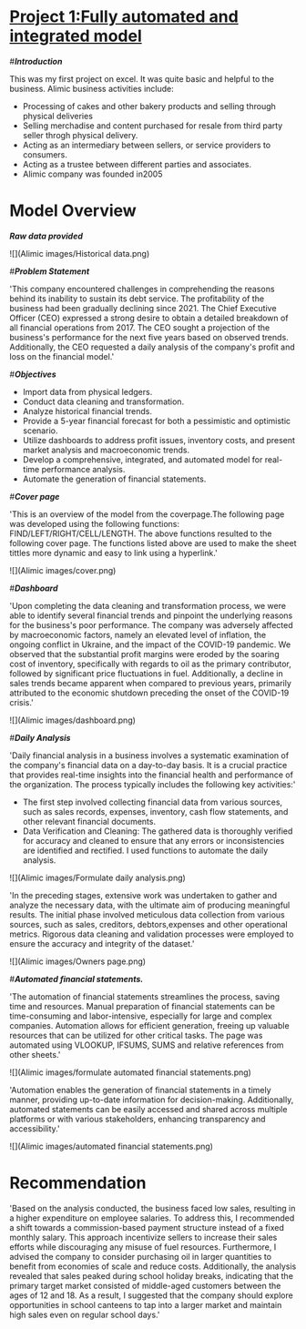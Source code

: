 
# [Project 1:Fully automated and integrated model](https://www.upwork.com/services/product/consulting-hr-a-fully-integrated-and-automated-financial-model-file-1651955799414988800?ref=project_share&tier=0)
#***Introduction***

This was my first project on excel. It was quite basic and helpful to the business. 
Alimic  business activities include:

- Processing of cakes and other bakery products and selling through physical deliveries
- Selling merchadise and content purchased for resale from third party seller throgh physical delivery.
- Acting as an intermediary between sellers, or service providers to consumers.
- Acting as a trustee between different parties and associates.
- Alimic company was founded in2005 

# Model Overview 
***Raw data provided***

![](Alimic images/Historical data.png)

#***Problem Statement***

'This company encountered challenges in comprehending the reasons behind its inability to sustain its debt service. The profitability of the business had been gradually declining since 2021. The Chief Executive Officer (CEO) expressed a strong desire to obtain a detailed breakdown of all financial operations from 2017. The CEO sought a projection of the business's performance for the next five years based on observed trends. Additionally, the CEO requested a daily analysis of the company's profit and loss on the financial model.'

#***Objectives***

- Import data from physical ledgers.
- Conduct data cleaning and transformation.
- Analyze historical financial trends.
- Provide a 5-year financial forecast for both a pessimistic and optimistic scenario.
- Utilize dashboards to address profit issues, inventory costs, and present market analysis and macroeconomic trends.
- Develop a comprehensive, integrated, and automated model for real-time performance analysis.
- Automate the generation of financial statements.


#***Cover page***

'This is an overview of the model from the coverpage.The following page was developed using the following functions: FIND/LEFT/RIGHT/CELL/LENGTH. 
The above functions resulted to the following cover page. The functions listed above are used to make the sheet tittles more dynamic and easy to link using a hyperlink.'

![](Alimic images/cover.png)

#***Dashboard***

'Upon completing the data cleaning and transformation process, we were able to identify several financial trends and pinpoint the underlying reasons for the business's poor performance. The company was adversely affected by macroeconomic factors, namely an elevated level of inflation, the ongoing conflict in Ukraine, and the impact of the COVID-19 pandemic. We observed that the substantial profit margins were eroded by the soaring cost of inventory, specifically with regards to oil as the primary contributor, followed by significant price fluctuations in fuel. Additionally, a decline in sales trends became apparent when compared to previous years, primarily attributed to the economic shutdown preceding the onset of the COVID-19 crisis.'

![](Alimic images/dashboard.png)

#***Daily Analysis***

'Daily financial analysis in a business involves a systematic examination of the company's financial data on a day-to-day basis. It is a crucial practice that provides real-time insights into the financial health and performance of the organization. The process typically includes the following key activities:'
- The first step involved collecting financial data from various sources, such as sales records, expenses, inventory, cash flow statements, and other relevant financial documents.
- Data Verification and Cleaning: The gathered data is thoroughly verified for accuracy and cleaned to ensure that any errors or inconsistencies are identified and rectified.
I used functions to automate the daily analysis.

![](Alimic images/Formulate daily analysis.png)

'In the preceding stages, extensive work was undertaken to gather and analyze the necessary data, with the ultimate aim of producing meaningful results. The initial phase involved meticulous data collection from various sources, such as sales, creditors, debtors,expenses and other operational metrics. Rigorous data cleaning and validation processes were employed to ensure the accuracy and integrity of the dataset.'

![](Alimic images/Owners page.png)

#***Automated financial statements.***

'The automation of financial statements streamlines the process, saving time and resources. Manual preparation of financial statements can be time-consuming and labor-intensive, especially for large and complex companies. Automation allows for efficient generation, freeing up valuable resources that can be utilized for other critical tasks. The page was automated using VLOOKUP, IFSUMS, SUMS and relative references from other sheets.'

![](Alimic images/formulate automated financial statements.png)

'Automation enables the generation of financial statements in a timely manner, providing up-to-date information for decision-making. Additionally, automated statements can be easily accessed and shared across multiple platforms or with various stakeholders, enhancing transparency and accessibility.'

![](Alimic images/automated financial statements.png)

# Recommendation

'Based on the analysis conducted, the business faced low sales, resulting in a higher expenditure on employee salaries. To address this, I recommended a shift towards a commission-based payment structure instead of a fixed monthly salary. This approach incentivize sellers to increase their sales efforts while discouraging any misuse of fuel resources. Furthermore, I advised the company to consider purchasing oil in larger quantities to benefit from economies of scale and reduce costs. Additionally, the analysis revealed that sales peaked during school holiday breaks, indicating that the primary target market consisted of middle-aged customers between the ages of 12 and 18. As a result, I suggested that the company should explore opportunities in school canteens to tap into a larger market and maintain high sales even on regular school days.'
